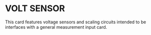 # VOLT SENSOR

This card features voltage sensors and scaling circuits intended to be interfaces with a general measurement input card.